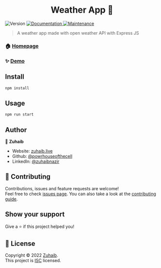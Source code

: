<h1 align="center">Weather App 👋</h1>
<p>
  <img alt="Version" src="https://img.shields.io/badge/version-1.0.0-blue.svg?cacheSeconds=2592000" />
  <a href="https://github.com/powrhouseofthecell/Weather-App-With-FontEnd#readme" target="_blank">
    <img alt="Documentation" src="https://img.shields.io/badge/documentation-yes-brightgreen.svg" />
  </a>
  <a href="https://github.com/powrhouseofthecell/Weather-App-With-FontEnd/graphs/commit-activity" target="_blank">
    <img alt="Maintenance" src="https://img.shields.io/badge/Maintained%3F-yes-green.svg" />
  </a>
</p>

> A weather app made with open weather API with Express JS

### 🏠 [Homepage](https://github.com/powrhouseofthecell/Weather-App-With-FontEnd#readme)

### ✨ [Demo](http://zuhaib-weather-app.herokuapp.com/)

## Install

```sh
npm install
```

## Usage

```sh
npm run start
```

## Author

👤 **Zuhaib**

-  Website: [zuhaib.live](https://zuhaib.live)
-  Github: [@powrhouseofthecell](https://github.com/powrhouseofthecell)
-  LinkedIn: [@zuhaibnazir](https://linkedin.com/in/zuhaibnazir)

## 🤝 Contributing

Contributions, issues and feature requests are welcome!<br />Feel free to check [issues page](https://github.com/powrhouseofthecell/Weather-App-With-FontEnd/issues). You can also take a look at the [contributing guide](https://github.com/powrhouseofthecell/Weather-App-With-FontEnd/blob/master/CONTRIBUTING.md).

## Show your support

Give a ⭐️ if this project helped you!

## 📝 License

Copyright © 2022 [Zuhaib](https://github.com/powrhouseofthecell).<br />
This project is [ISC](https://github.com/powrhouseofthecell/Weather-App-With-FontEnd/blob/master/LICENSE) licensed.
